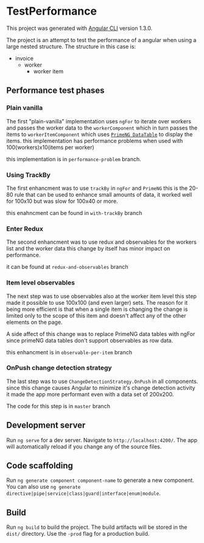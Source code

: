 # TestPerformance

This project was generated with [Angular CLI](https://github.com/angular/angular-cli) version 1.3.0.

The project is an attempt to test the performance of a angular when using a large nested structure.
The structure in this case is:

- invoice
  - worker
    - worker item

## Performance test phases

### Plain vanilla
 The first "plain-vanilla" implementation uses `ngFor` to iterate over workers and passes the worker data to the `workerComponent` which in turn passes the items to `workerItemComponent` which uses [`PrimeNG DataTable`](https://www.primefaces.org/primeng/#/datatable) to display the items. this implementation has performance problems when used with 100(workers)x10(items per worker)

this implementation is in `performance-problem` branch.

### Using TrackBy
The first enhancment was to use `trackBy` in `ngFor` and `PrimeNG` this is the 20-80 rule that can be used to enhance small amounts of data, it worked well for 100x10 but was slow for 100x40 or more. 

this enahncment can be found in `with-trackBy` branch

### Enter Redux
The second enhancment was to use redux and observables for the workers list and the worker data this change by itself has minor impact on performance.

it can be found at `redux-and-observables` branch

### Item level observables
The next step was to use observables also at the worker item level this step made it possible to use 100x100 (and even larger) sets. The reason for it being more efficient is that when a single item is changing the change is limited only to the scope of this item and doesn't affect any of the other elements on the page.

A side affect of this change was to replace PrimeNG data tables with ngFor since primeNG data tables don't support observables as row data.

this enhancment is in `observable-per-item` branch

### OnPush change detection strategy
The last step was to use `ChangeDetectionStrategy.OnPush` in all components. since this change causes Angular to minimize it's change detection activity it made the app more performant even with a data set of 200x200.

The code for this step is in `master` branch

## Development server

Run `ng serve` for a dev server. Navigate to `http://localhost:4200/`. The app will automatically reload if you change any of the source files.

## Code scaffolding

Run `ng generate component component-name` to generate a new component. You can also use `ng generate directive|pipe|service|class|guard|interface|enum|module`.

## Build

Run `ng build` to build the project. The build artifacts will be stored in the `dist/` directory. Use the `-prod` flag for a production build.
